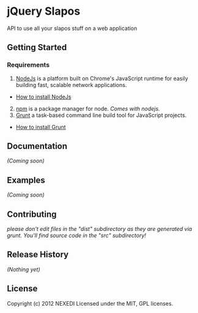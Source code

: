 # jQuery Slapos

API to use all your slapos stuff on a web application

## Getting Started

### Requirements
1. [NodeJs](http://nodejs.org/)	is a platform built on Chrome's JavaScript runtime for easily building fast, scalable network applications.
* [How to install NodeJs](https://github.com/joyent/node/wiki/Installation)
2. [npm](http://npmjs.org/) is a package manager for node. _Comes with nodejs._
3. [Grunt](https://github.com/cowboy/grunt) a task-based command line build tool for JavaScript projects.
* [How to install Grunt](https://github.com/cowboy/grunt#installing-grunt-%E2%9A%91)

## Documentation
_(Coming soon)_

## Examples
_(Coming soon)_

## Contributing
_please don't edit files in the "dist" subdirectory as they are generated via grunt. You'll find source code in the "src" subdirectory!_

## Release History
_(Nothing yet)_

## License
Copyright (c) 2012 NEXEDI 
Licensed under the MIT, GPL licenses.
